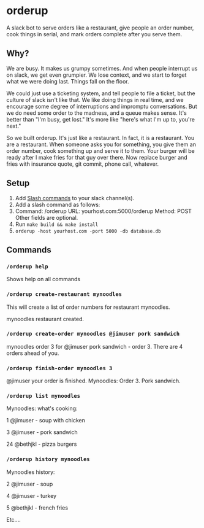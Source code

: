 # orderup
A slack bot to serve orders like a restaurant, give people an order number, cook things in serial, and mark orders complete after you serve them.

## Why?

We are busy. It makes us grumpy sometimes. And when people interrupt us on slack, we get even grumpier. We lose context, and we start to forget what we were doing last. Things fall on the floor.

We could just use a ticketing system, and tell people to file a ticket, but the culture of slack isn't like that. We like doing things in real time, and we encourage some degree of interruptions and impromptu conversations. But we do need some order to the madness, and a queue makes sense. It's better than "I'm busy, get lost." It's more like "here's what I'm up to, you're next."

So we built orderup. It's just like a restaurant. In fact, it is a restaurant. You are a restaurant. When someone asks you for something, you give them an order number, cook something up and serve it to them. Your burger will be ready after I make fries for that guy over there. Now replace burger and fries with insurance quote, git commit, phone call, whatever.

## Setup

1. Add [Slash commands](https://slack.com/apps/A0F82E8CA-slash-commands) to your slack channel(s).
2. Add a slash command as follows:
3. Command: /orderup
    URL: yourhost.com:5000/orderup
    Method: POST
    Other fields are optional.
1. Run `make build && make install`
2. `orderup -host yourhost.com -port 5000 -db database.db`

## Commands

### `/orderup help`

Shows help on all commands

### `/orderup create-restaurant mynoodles`

This will create a list of order numbers for restaurant mynoodles.

mynoodles restaurant created.

### `/orderup create-order mynoodles @jimuser pork sandwich`

mynoodles order 3 for @jimuser pork sandwich - order 3. There are 4 orders ahead of you.

### `/orderup finish-order mynoodles 3`

@jimuser your order is finished. Mynoodles: Order 3. Pork sandwich.

### `/orderup list mynoodles `

Mynoodles: what's cooking:

1 @jimuser - soup with chicken 

3 @jimuser - pork sandwich

24 @bethjkl - pizza burgers

### `/orderup history mynoodles`

Mynoodles history:

2 @jimuser - soup

4 @jimuser - turkey

5 @bethjkl - french fries

Etc....

